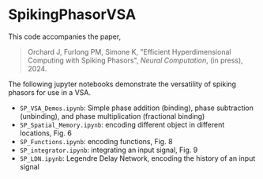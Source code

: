 # SpikingPhasorVSA

This code accompanies the paper,

> Orchard J, Furlong PM, Simone K, "Efficient Hyperdimensional Computing with Spiking Phasors", *Neural Computation*, (in press), 2024.

The following jupyter notebooks demonstrate the versatility of spiking phasors for use in a VSA.
- `SP_VSA_Demos.ipynb`: Simple phase addition (binding), phase subtraction (unbinding), and phase multiplication (fractional binding)
- `SP_Spatial_Memory.ipynb`: encoding different object in different locations, Fig. 6
- `SP_Functions.ipynb`: encoding functions, Fig. 8
- `SP_integrator.ipynb`: integrating an input signal, Fig. 9
- `SP_LDN.ipynb`: Legendre Delay Network, encoding the history of an input signal